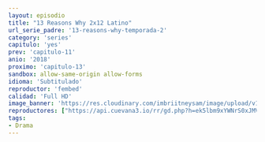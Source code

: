 ```yaml
---
layout: episodio
title: "13 Reasons Why 2x12 Latino"
url_serie_padre: '13-reasons-why-temporada-2'
category: 'series'
capitulo: 'yes'
prev: 'capitulo-11'
anio: '2018'
proximo: 'capitulo-13'
sandbox: allow-same-origin allow-forms
idioma: 'Subtitulado'
reproductor: 'fembed'
calidad: 'Full HD'
image_banner: 'https://res.cloudinary.com/imbriitneysam/image/upload/v1546545022/reason2-banner-min.jpg'
reproductores: ["https://api.cuevana3.io/rr/gd.php?h=ek5lbm9xYWNrS0xJMVp5b21KREk0dFBLbjVkaHhkRGdrOG1jbnBpUnhhS1ZwSU9mZUpUS3Q2cTFqWm1nbHFQbnJzbWxuR3JaeHNQU3NJU01mOCtvd2JPU3FadVkyUT09"]
tags:
- Drama
---
```











